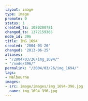 ```yaml
---
layout: image
type: image
promote: 0
status: 1
created_ts: 1080280781
changed_ts: 1372159365
node_id: 396
title: IMG_1694
created: '2004-03-26'
changed: '2013-06-25'
aliases:
- "/2004/03/26/img_1694/"
- "/node/396/"
permalink: "/2004/03/26/img_1694/"
tags:
- Melbourne
images:
- src: image/images/img_1694-396.jpg
  name: img_1694-396.jpg
---
```



